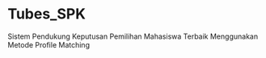 # Tubes_SPK
Sistem Pendukung Keputusan Pemilihan Mahasiswa Terbaik Menggunakan Metode Profile Matching
